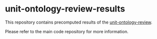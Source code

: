# unit-ontology-review-results
This repository contains precomputed results of the [unit-ontology-review](https://github.com/fusion-jena/unit-ontology-review).

Please refer to the main code repository for more information.
